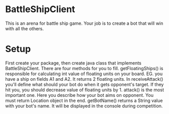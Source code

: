 # BattleShipClient
This is an arena for battle ship game. Your job is to create a bot that will win with all the others.

# Setup
First create your package, then create java class that implements BattleShipClient. There are four methods for you to fill. 
getFloatingShips() is responsible for calculating int value of floating units on your board. EG. you have a ship on fields A1 and A2. It returns 2 floating units.
In receiveAttack() you'll define what should your bot do when it gets opponent's target. If they hit you, you should decrease value of floating units by 1.
attack() is the most important one. Here you describe how your bot aims on opponent. You must return Location object in the end.
getBotName() returns a String value with your bot's name. It will be displayed in the console during competition.
